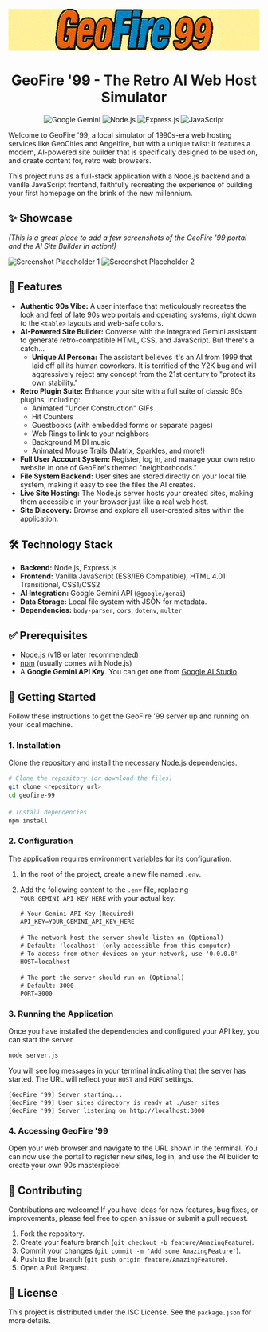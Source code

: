 <p align="center">
  <img src="assets/images/geofire_logo.gif" alt="GeoFire '99 Logo" width="600">
</p>
<h1 align="center">GeoFire '99 - The Retro AI Web Host Simulator</h1>

<p align="center">
  <img src="https://img.shields.io/badge/Google%20Gemini-4285F4?style=for-the-badge&logo=google-gemini&logoColor=white" alt="Google Gemini">
  <img src="https://img.shields.io/badge/Node.js-339933?style=for-the-badge&logo=nodedotjs&logoColor=white" alt="Node.js">
  <img src="https://img.shields.io/badge/Express.js-000000?style=for-the-badge&logo=express&logoColor=white" alt="Express.js">
  <img src="https://img.shields.io/badge/JavaScript-F7DF1E?style=for-the-badge&logo=javascript&logoColor=black" alt="JavaScript">
</p>

Welcome to GeoFire '99, a local simulator of 1990s-era web hosting services like GeoCities and Angelfire, but with a unique twist: it features a modern, AI-powered site builder that is specifically designed to be used on, and create content for, retro web browsers.

This project runs as a full-stack application with a Node.js backend and a vanilla JavaScript frontend, faithfully recreating the experience of building your first homepage on the brink of the new millennium.

## ✨ Showcase

_(This is a great place to add a few screenshots of the GeoFire '99 portal and the AI Site Builder in action!)_

![Screenshot Placeholder 1](https://via.placeholder.com/800x450.png?text=Portal+Page+Screenshot)
![Screenshot Placeholder 2](https://via.placeholder.com/800x450.png?text=Site+Builder+Screenshot)

## 🚀 Features

- **Authentic 90s Vibe:** A user interface that meticulously recreates the look and feel of late 90s web portals and operating systems, right down to the `<table>` layouts and web-safe colors.
- **AI-Powered Site Builder:** Converse with the integrated Gemini assistant to generate retro-compatible HTML, CSS, and JavaScript. But there's a catch...
  - **Unique AI Persona:** The assistant believes it's an AI from 1999 that laid off all its human coworkers. It is terrified of the Y2K bug and will aggressively reject any concept from the 21st century to "protect its own stability."
- **Retro Plugin Suite:** Enhance your site with a full suite of classic 90s plugins, including:
  - Animated "Under Construction" GIFs
  - Hit Counters
  - Guestbooks (with embedded forms or separate pages)
  - Web Rings to link to your neighbors
  - Background MIDI music
  - Animated Mouse Trails (Matrix, Sparkles, and more!)
- **Full User Account System:** Register, log in, and manage your own retro website in one of GeoFire's themed "neighborhoods."
- **File System Backend:** User sites are stored directly on your local file system, making it easy to see the files the AI creates.
- **Live Site Hosting:** The Node.js server hosts your created sites, making them accessible in your browser just like a real web host.
- **Site Discovery:** Browse and explore all user-created sites within the application.

## 🛠️ Technology Stack

- **Backend:** Node.js, Express.js
- **Frontend:** Vanilla JavaScript (ES3/IE6 Compatible), HTML 4.01 Transitional, CSS1/CSS2
- **AI Integration:** Google Gemini API (`@google/genai`)
- **Data Storage:** Local file system with JSON for metadata.
- **Dependencies:** `body-parser`, `cors`, `dotenv`, `multer`

## ✅ Prerequisites

- [Node.js](https://nodejs.org/) (v18 or later recommended)
- [npm](https://www.npmjs.com/) (usually comes with Node.js)
- A **Google Gemini API Key**. You can get one from [Google AI Studio](https://aistudio.google.com/app/apikey).

## 🏁 Getting Started

Follow these instructions to get the GeoFire '99 server up and running on your local machine.

### 1. Installation

Clone the repository and install the necessary Node.js dependencies.

```bash
# Clone the repository (or download the files)
git clone <repository_url>
cd geofire-99

# Install dependencies
npm install
```

### 2. Configuration

The application requires environment variables for its configuration.

1.  In the root of the project, create a new file named `.env`.
2.  Add the following content to the `.env` file, replacing `YOUR_GEMINI_API_KEY_HERE` with your actual key:

    ```.env
    # Your Gemini API Key (Required)
    API_KEY=YOUR_GEMINI_API_KEY_HERE

    # The network host the server should listen on (Optional)
    # Default: 'localhost' (only accessible from this computer)
    # To access from other devices on your network, use '0.0.0.0'
    HOST=localhost

    # The port the server should run on (Optional)
    # Default: 3000
    PORT=3000
    ```

### 3. Running the Application

Once you have installed the dependencies and configured your API key, you can start the server.

```bash
node server.js
```

You will see log messages in your terminal indicating that the server has started. The URL will reflect your `HOST` and `PORT` settings.

```
[GeoFire '99] Server starting...
[GeoFire '99] User sites directory is ready at ./user_sites
[GeoFire '99] Server listening on http://localhost:3000
```

### 4. Accessing GeoFire '99

Open your web browser and navigate to the URL shown in the terminal. You can now use the portal to register new sites, log in, and use the AI builder to create your own 90s masterpiece!

## 🤝 Contributing

Contributions are welcome! If you have ideas for new features, bug fixes, or improvements, please feel free to open an issue or submit a pull request.

1.  Fork the repository.
2.  Create your feature branch (`git checkout -b feature/AmazingFeature`).
3.  Commit your changes (`git commit -m 'Add some AmazingFeature'`).
4.  Push to the branch (`git push origin feature/AmazingFeature`).
5.  Open a Pull Request.

## 📜 License

This project is distributed under the ISC License. See the `package.json` for more details.
